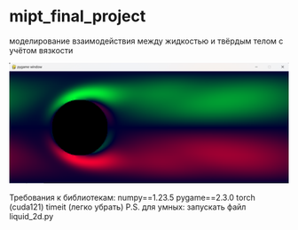 # mipt_final_project

моделирование взаимодействия между жидкостью и твёрдым телом с учётом вязкости

![alt text](https://github.com/TheDrimon/solar-mipt/blob/master/%D0%A1%D0%BD%D0%B8%D0%BC%D0%BE%D0%BA%20%D1%8D%D0%BA%D1%80%D0%B0%D0%BD%D0%B0%202023-12-14%20230318.png)

Требования к библиотекам:
numpy==1.23.5
pygame==2.3.0
torch (cuda121)
timeit (легко убрать)
P.S. для умных:
запускать файл liquid_2d.py
